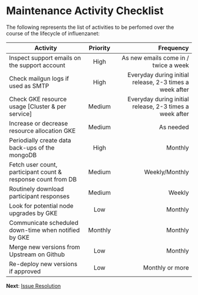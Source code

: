 # Maintenance Activity Checklist


The following represents the list of activities to be perfomed over the course of the lifecycle of influenzanet:

| Activity      | Priority  | Frequency |
| -------------- | :----------------:| ----------------:|
| Inspect support emails on the support account | High | As new emails come in / twice a week |
| Check mailgun logs if used as SMTP | High | Everyday during initial release, 2-3 times a week after |
| Check GKE resource usage [Cluster & per service] | Medium | Everyday during initial release, 2-3 times a week after |
| Increase or decrease resource allocation GKE | Medium | As needed |
| Periodially create data back-ups of the mongoDB | High | Monthly |
| Fetch user count, participant count & response count from DB | Medium | Weekly/Monthly |
| Routinely download participant responses | Medium | Weekly |
| Look for potential node upgrades by GKE | Low | Monthly |
| Communicate scheduled down-time when notified by GKE | Monthly | Monthly |
| Merge new versions from Upstream on Github | Low | Monthly |
| Re-deploy new versions if approved | Low | Monthly or more |

**Next**: [Issue Resolution](../maintenance/2-issue-resolution.md)